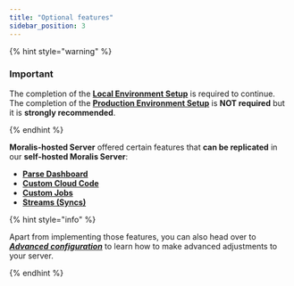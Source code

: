 ```yaml
---
title: "Optional features"
sidebar_position: 3
---
```


{% hint style="warning" %}

### Important

The completion of the [**Local Environment Setup**](../local-environment-setup.md) is required to continue.
The completion of the [**Production Environment Setup**](../production-environment-setup.md) is **NOT required** but it is **strongly recommended**.

{% endhint %}

**Moralis-hosted Server** offered certain features that **can be replicated** in our **self-hosted Moralis Server**:

- [**Parse Dashboard**](parse-dashboard.md)
- [**Custom Cloud Code**](custom-cloud-code.md)
- [**Custom Jobs**](custom-jobs.md)
- [**Streams (Syncs)**](streams.md)

{% hint style="info" %}

Apart from implementing those features, you can also head over to [**_Advanced configuration_**](advanced-configuration.md) to learn how to make advanced adjustments to your server.

{% endhint %}
